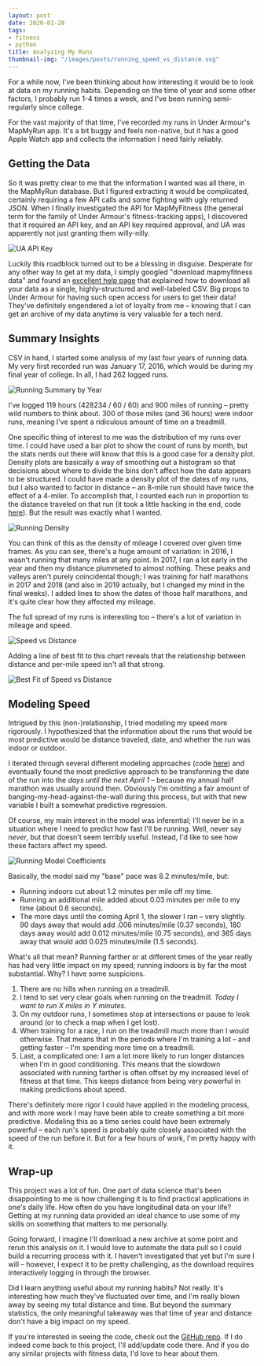 ```yaml
---
layout: post
date: 2020-01-28
tags:
- fitness
- python
title: Analyzing My Runs
thumbnail-img: "/images/posts/running_speed_vs_distance.svg"
---
```


For a while now, I've been thinking about how interesting it would be to look at data on my running habits. Depending on the time of year and some other factors, I probably run 1-4 times a week, and I've been running semi-regularly since college.
<!--more-->
For the vast majority of that time, I've recorded my runs in Under Armour's MapMyRun app.
It's a bit buggy and feels non-native, but it has a good Apple Watch app and collects the information I need fairly reliably.

## Getting the Data

So it was pretty clear to me that the information I wanted was all there, in the MapMyRun database. But I figured extracting it would be complicated, certainly requiring a few API calls and some fighting with ugly returned JSON. When I finally investigated the API for MapMyFitness (the general term for the family of Under Armour's fitness-tracking apps), I discovered that it required an API key, and an API key required approval, and UA was apparently not just granting them willy-nilly.

![UA API Key](/images/posts/UA_API_key.png)

Luckily this roadblock turned out to be a blessing in disguise. Desperate for any other way to get at my data, I simply googled "download mapmyfitness data" and found an [excellent help page](https://support.mapmyfitness.com/hc/en-us/articles/200118594-Export-Workout-Data) that explained how to download all your data as a single, highly-structured and well-labeled CSV. Big props to Under Armour for having such open access for users to get their data! They've definitely engendered a lot of loyalty from me – knowing that I can get an archive of my data anytime is very valuable for a tech nerd.

## Summary Insights

CSV in hand, I started some analysis of my last four years of running data. My very first recorded run was January 17, 2016, which would be during my final year of college. In all, I had 262 logged runs.

![Running Summary by Year](/images/posts/running_year_summaries.png)

I've logged 119 hours (428234 / 60 / 60) and 900 miles of running – pretty wild numbers to think about. 300 of those miles (and 36 hours) were indoor runs, meaning I've spent a ridiculous amount of time on a treadmill.

One specific thing of interest to me was the distribution of my runs over time. I could have used a bar plot to show the count of runs by month, but the stats nerds out there will know that this is a good case for a density plot. Density plots are basically a way of smoothing out a histogram so that decisions about where to divide the bins don't affect how the data appears to be structured. I could have made a density plot of the dates of my runs, but I also wanted to factor in distance – an 8-mile run should have twice the effect of a 4-miler. To accomplish that, I counted each run in proportion to the distance traveled on that run (it took a little hacking in the end, code  [here](https://github.com/eswan18/fitness/blob/master/02%20-%20Summaries.ipynb)). But the result was exactly what I wanted.

![Running Density](/images/posts/running_density.png)

You can think of this as the density of mileage I covered over given time frames. As you can see, there's a huge amount of variation: in 2016, I wasn't running that many miles at any point. In 2017, I ran a lot early in the year and then my distance plummeted to almost nothing. These peaks and valleys aren't purely coincidental though; I was training for half marathons in 2017 and 2018 (and also in 2019 actually, but I changed my mind in the final weeks). I added lines to show the dates of those half marathons, and it's quite clear how they affected my mileage.

The full spread of my runs is interesting too – there's a lot of variation in mileage and speed.

![Speed vs Distance](/images/posts/running_speed_vs_distance.svg)

Adding a line of best fit to this chart reveals that the relationship between distance and per-mile speed isn't all that strong.

![Best Fit of Speed vs Distance](/images/posts/running_speed_vs_distance_best_fit.svg)

## Modeling Speed

Intrigued by this (non-)relationship, I tried modeling my speed more rigorously. I hypothesized that the information about the runs that would be most predictive would be distance traveled, date, and whether the run was indoor or outdoor.

I iterated through several different modeling approaches (code [here](https://github.com/eswan18/fitness/blob/master/Modeling.ipynb)) and eventually found the most predictive approach to be transforming the date of the run into the *days until the next April 1* – because my annual half marathon was usually around then. Obviously I'm omitting a fair amount of banging-my-head-against-the-wall during this process, but with that new variable I built a somewhat predictive regression.

Of course, my main interest in the model was inferential; I'll never be in a situation where I need to predict how fast I'll be running. Well, never say *never*, but that doesn't seem terribly useful. Instead, I'd like to see how these factors affect my speed.

![Running Model Coefficients](/images/posts/running_model_coefficients.png)

Basically, the model said my "base" pace was 8.2 minutes/mile, but:
- Running indoors cut about 1.2 minutes per mile off my time.
- Running an additional mile added about 0.03 minutes per mile to my time (about 0.6 seconds).
- The more days until the coming April 1, the slower I ran – very slightly. 90 days away that would add .006 minutes/mile (0.37 seconds), 180 days away would add 0.012 minutes/mile (0.75 seconds), and 365 days away that would add 0.025 minutes/mile (1.5 seconds).

What's all that mean? Running farther or at different times of the year really has had very little impact on my speed; running indoors is by far the most substantial. Why? I have some suspicions.
1. There are no hills when running on a treadmill.
2. I tend to set very clear goals when running on the treadmill. *Today I want to run X miles in Y minutes.*
3. On my outdoor runs, I sometimes stop at intersections or pause to look around (or to check a map when I get lost).
4. When training for a race, I run on the treadmill much more than I would otherwise. That means that in the periods where I'm training a lot – and getting faster – I'm spending more time on a treadmill.
5. Last, a complicated one: I am a lot more likely to run longer distances when I'm in good conditioning. This means that the slowdown associated with running farther is often offset by my increased level of fitness at that time. This keeps distance from being very powerful in making predictions about speed.

There's definitely more rigor I could have applied in the modeling process, and with more work I may have been able to create something a bit more predictive. Modeling this as a time series could have been extremely powerful – each run's speed is probably quite closely associated with the speed of the run before it. But for a few hours of work, I'm pretty happy with it.

## Wrap-up

This project was a lot of fun. One part of data science that's been disappointing to me is how challenging it is to find practical applications in one's daily life. How often do you have longitudinal data on your life? Getting at my running data provided an ideal chance to use some of my skills on something that matters to me personally.

Going forward, I imagine I'll download a new archive at some point and rerun this analysis on it. I would love to automate the data pull so I could build a recurring process with it. I haven't investigated that yet but I'm sure I will – however, I expect it to be pretty challenging, as the download requires interactively logging in through the browser.

Did I learn anything useful about my running habits? Not really. It's interesting how much they've fluctuated over time, and I'm really blown away by seeing my total distance and time. But beyond the summary statistics, the only meaningful takeaway was that time of year and distance don't have a big impact on my speed.

If you're interested in seeing the code, check out the [GitHub repo](https://github.com/eswan18/fitness). If I do indeed come back to this project, I'll add/update code there. And if you do any similar projects with fitness data, I'd love to hear about them.
